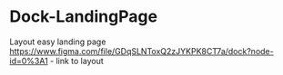 # Dock-LandingPage
Layout easy landing page
https://www.figma.com/file/GDqSLNToxQ2zJYKPK8CT7a/dock?node-id=0%3A1 - link to layout

